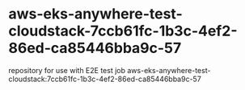 # aws-eks-anywhere-test-cloudstack-7ccb61fc-1b3c-4ef2-86ed-ca85446bba9c-57
repository for use with E2E test job aws-eks-anywhere-test-cloudstack:7ccb61fc-1b3c-4ef2-86ed-ca85446bba9c-57
